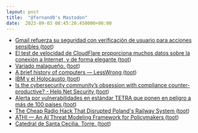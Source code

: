 ```yaml
---
layout: post
title:  "@fernand0's Mastodon"
date:  2023-09-03 08:45:20.450000+00:00
---
```

*  [Gmail refuerza su seguridad con verificación de usuario para acciones sensibles ](https://wwwhatsnew.com/2023/08/28/gmail-refuerza-su-seguridad-con-verificacion-de-usuario-para-acciones-sensibles) ([toot](https://mastodon.social/@fernand0/111000336495321002))
*  [El test de velocidad de CloudFlare proporciona muchos datos sobre la conexión a Internet, y de forma elegante ](https://www.microsiervos.com/archivo/internet/test-velocidad-cloudflare-datos-conexion-internet-elegante.htm) ([toot](https://mastodon.social/@fernand0/110999994530589669))
*  [Variado malagueño. ](https://avecesunafoto.wordpress.com/2023/09/02/variado-malagueno) ([toot](https://mastodon.social/@fernand0/110996734202035613))
*  [A brief history of computers — LessWrong ](https://www.lesswrong.com/posts/vfRpzyGsikujm9ujj/a-brief-history-of-computer) ([toot](https://mastodon.social/@fernand0/110996657293456440))
*  [IBM y el Holocausto ](https://revistareplicante.com/ibm-y-el-holocausto) ([toot](https://mastodon.social/@fernand0/110996419134208810))
*  [Is the cybersecurity community’s obsession with compliance counter-productive? - Help Net Security ](https://www.helpnetsecurity.com/2023/08/29/compliance-standards) ([toot](https://mastodon.social/@fernand0/110996173301633597))
*  [Alerta por vulnerabilidades en estándar TETRA que ponen en peligro a más de 100 países ](https://unaaldia.hispasec.com/2023/08/alerta-por-vulnerabilidades-en-estandar-tetra-que-ponen-en-peligro-a-mas-de-100-paises.htm) ([toot](https://mastodon.social/@fernand0/110995926698248082))
*  [The Cheap Radio Hack That Disrupted Poland's Railway System ](https://www.wired.com/story/poland-train-radio-stop-attack) ([toot](https://mastodon.social/@fernand0/110995298356643249))
*  [ATHI — An AI Threat Modeling Framework for Policymakers ](https://danielmiessler.com/p/athi-an-ai-threat-modeling-framework-for-policymaker) ([toot](https://mastodon.social/@fernand0/110995157650610988))
*  [Catedral de Santa Cecilia. Torre. ](https://www.flickr.com/photos/fernand0/53158967210) ([toot](https://mastodon.social/@fernand0/110995153733916055))

